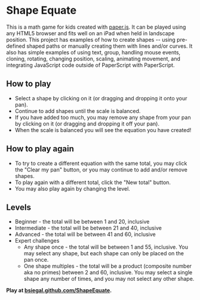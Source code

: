 Shape Equate
==================================================

This is a math game for kids created with [paper.js](http://paperjs.org/).  It can be played using any HTML5 browser and fits well on an iPad when held in landscape position.  This project has examples of how to create shapes -- using pre-defined shaped paths or manually creating them with lines and/or curves.  It also has simple examples of using text, group, handling mouse events, cloning, rotating, changing position, scaling, animating movement, and integrating JavaScript code outside of PaperScript with PaperScript.

How to play
--------------------------------------
* Select a shape by clicking on it (or dragging and dropping it onto your pan).
* Continue to add shapes until the scale is balanced.
* If you have added too much, you may remove any shape from your pan by clicking on it (or dragging and dropping it off your pan).
* When the scale is balanced you will see the equation you have created!

How to play again
--------------------------------------
* To try to create a different equation with the same total, you may click the "Clear my pan" button, or you may continue to add and/or remove shapes.
* To play again with a different total, click the "New total" button.
* You may also play again by changing the level.

Levels
--------------------------------------
* Beginner - the total will be between 1 and 20, inclusive
* Intermediate - the total will be between 21 and 40, inclusive
* Advanced - the total will be between 41 and 60, inclusive
* Expert challenges
   * Any shape once - the total will be between 1 and 55, inclusive.  You may select any shape, but each shape can only be placed on the pan once.
   * One shape multiples - the total will be a product (composite number aka no primes) between 2 and 60, inclusive.  You may select a single shape any number of times, and you may not select any other shape.

**Play at [bsiegal.github.com/ShapeEquate](http://bsiegal.github.com/ShapeEquate).**

